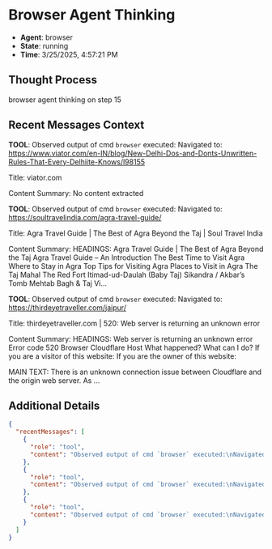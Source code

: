 # Browser Agent Thinking

- **Agent**: browser
- **State**: running
- **Time**: 3/25/2025, 4:57:21 PM

## Thought Process

browser agent thinking on step 15

## Recent Messages Context

**TOOL**: Observed output of cmd `browser` executed:
Navigated to: https://www.viator.com/en-IN/blog/New-Delhi-Dos-and-Donts-Unwritten-Rules-That-Every-Delhiite-Knows/l98155

Title: viator.com

Content Summary:
No content extracted

**TOOL**: Observed output of cmd `browser` executed:
Navigated to: https://soultravelindia.com/agra-travel-guide/

Title: Agra Travel Guide | The Best of Agra Beyond the Taj | Soul Travel India

Content Summary:
HEADINGS:
Agra Travel Guide | The Best of Agra Beyond the Taj
Agra Travel Guide – An Introduction
The Best Time to Visit Agra
Where to Stay in Agra
Top Tips for Visiting Agra
Places to Visit in Agra
The Taj Mahal
The Red Fort
Itimad-ud-Daulah (Baby Taj)
Sikandra / Akbar’s Tomb
Mehtab Bagh & Taj Vi...

**TOOL**: Observed output of cmd `browser` executed:
Navigated to: https://thirdeyetraveller.com/jaipur/

Title: thirdeyetraveller.com | 520: Web server is returning an unknown error

Content Summary:
HEADINGS:
Web server is returning an unknown error
              Error code 520
Browser
Cloudflare
Host
What happened?
What can I do?
If you are a visitor of this website:
If you are the owner of this website:


MAIN TEXT:
There is an unknown connection issue between Cloudflare and the origin web server. As ...

## Additional Details

```json
{
  "recentMessages": [
    {
      "role": "tool",
      "content": "Observed output of cmd `browser` executed:\nNavigated to: https://www.viator.com/en-IN/blog/New-Delhi-Dos-and-Donts-Unwritten-Rules-That-Every-Delhiite-Knows/l98155\n\nTitle: viator.com\n\nContent Summary:\nNo content extracted"
    },
    {
      "role": "tool",
      "content": "Observed output of cmd `browser` executed:\nNavigated to: https://soultravelindia.com/agra-travel-guide/\n\nTitle: Agra Travel Guide | The Best of Agra Beyond the Taj | Soul Travel India\n\nContent Summary:\nHEADINGS:\nAgra Travel Guide | The Best of Agra Beyond the Taj\nAgra Travel Guide – An Introduction\nThe Best Time to Visit Agra\nWhere to Stay in Agra\nTop Tips for Visiting Agra\nPlaces to Visit in Agra\nThe Taj Mahal\nThe Red Fort\nItimad-ud-Daulah (Baby Taj)\nSikandra / Akbar’s Tomb\nMehtab Bagh & Taj Vi..."
    },
    {
      "role": "tool",
      "content": "Observed output of cmd `browser` executed:\nNavigated to: https://thirdeyetraveller.com/jaipur/\n\nTitle: thirdeyetraveller.com | 520: Web server is returning an unknown error\n\nContent Summary:\nHEADINGS:\nWeb server is returning an unknown error\n              Error code 520\nBrowser\nCloudflare\nHost\nWhat happened?\nWhat can I do?\nIf you are a visitor of this website:\nIf you are the owner of this website:\n\n\nMAIN TEXT:\nThere is an unknown connection issue between Cloudflare and the origin web server. As ..."
    }
  ]
}
```

